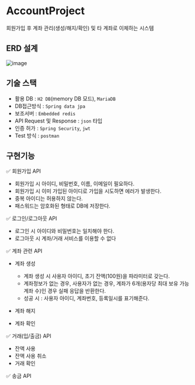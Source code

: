 # AccountProject
회원가입 후 계좌 관리(생성/해지/확인) 및 타 계좌로 이체하는 시스템

## ERD 설계
![image](https://github.com/kku1031/AccountProject/assets/106217267/0091134e-5b24-4002-9e42-103f2f596b48)


## 기술 스택
- 활용 DB : `H2 DB`(memory DB 모드), `MariaDB`
- DB접근방식 : `Spring data jpa`
- 보조서버 : `Embedded redis`
- API Request 및 Response : `json` 타입
- 인증 허가 : `Spring Security`, `jwt`
- Test 방식 : `postman`
  
## 구현기능

✅ 회원가입 API
- 회원가입 시 아이디, 비밀번호, 이름, 이메일이 필요하다.
- 회원가입 시 이미 가입된 아이디로 가입을 시도하면 에러가 발생한다.
- 중복 아이디는 허용하지 않는다.
- 패스워드는 암호화된 형태로 DB에 저장한다.

✅ 로그인/로그아웃 API
- 로그인 시 아이디와 비밀번호는 일치해야 한다.
- 로그아웃 시 계좌/거래 서비스를 이용할 수 없다

✅ 계좌 관련 API

- 계좌 생성
  - 계좌 생성 시 사용자 아이디, 초기 잔액(100원)을 파라미터로 갖는다.
  - 계좌정보가 없는 경우, 사용자가 없는 경우, 계좌가 6개(용자당 최대 보유 가능 계좌 수)인 경우 실패 응답을 반환한다.
  - 성공 시 : 사용자 아이디, 계좌번호, 등록일시를 표기해준다.
  
- 계좌 해지
 
- 계좌 확인

✅ 거래(입/출금) API
- 잔액 사용
- 잔액 사용 취소
- 거래 확인

✅ 송금 API

